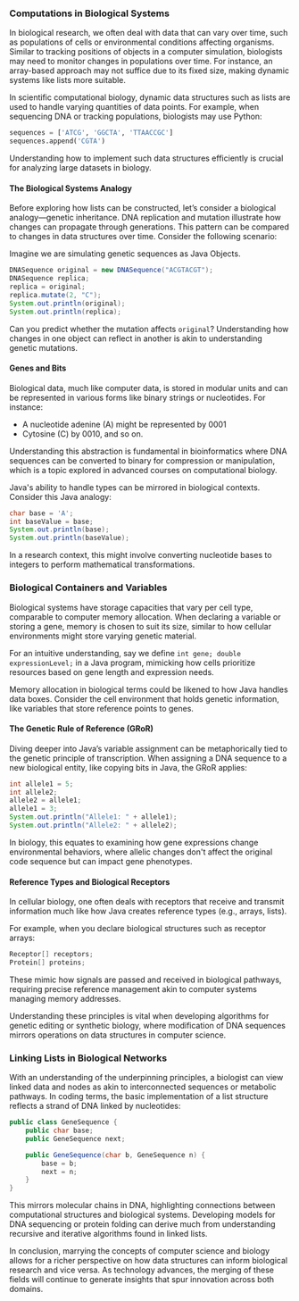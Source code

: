 ### Computations in Biological Systems <a href="#computations" id="computations"></a>

In biological research, we often deal with data that can vary over time, such as populations of cells or environmental conditions affecting organisms. Similar to tracking positions of objects in a computer simulation, biologists may need to monitor changes in populations over time. For instance, an array-based approach may not suffice due to its fixed size, making dynamic systems like lists more suitable.

In scientific computational biology, dynamic data structures such as lists are used to handle varying quantities of data points. For example, when sequencing DNA or tracking populations, biologists may use Python:

```python
sequences = ['ATCG', 'GGCTA', 'TTAACCGC']
sequences.append('CGTA')
```

Understanding how to implement such data structures efficiently is crucial for analyzing large datasets in biology.

#### The Biological Systems Analogy <a href="#biological-analogy" id="biological-analogy"></a>

Before exploring how lists can be constructed, let’s consider a biological analogy—genetic inheritance. DNA replication and mutation illustrate how changes can propagate through generations. This pattern can be compared to changes in data structures over time. Consider the following scenario:

Imagine we are simulating genetic sequences as Java Objects.

```java
DNASequence original = new DNASequence("ACGTACGT");
DNASequence replica;
replica = original;
replica.mutate(2, "C");
System.out.println(original);
System.out.println(replica);
```

Can you predict whether the mutation affects `original`? Understanding how changes in one object can reflect in another is akin to understanding genetic mutations.

#### Genes and Bits <a href="#genes-and-bits" id="genes-and-bits"></a>

Biological data, much like computer data, is stored in modular units and can be represented in various forms like binary strings or nucleotides. For instance:

* A nucleotide adenine (A) might be represented by 0001
* Cytosine (C) by 0010, and so on.

Understanding this abstraction is fundamental in bioinformatics where DNA sequences can be converted to binary for compression or manipulation, which is a topic explored in advanced courses on computational biology.

Java's ability to handle types can be mirrored in biological contexts. Consider this Java analogy:

```java
char base = 'A';
int baseValue = base;
System.out.println(base);
System.out.println(baseValue);
```

In a research context, this might involve converting nucleotide bases to integers to perform mathematical transformations.

### Biological Containers and Variables <a href="#biological-containers" id="biological-containers"></a>

Biological systems have storage capacities that vary per cell type, comparable to computer memory allocation. When declaring a variable or storing a gene, memory is chosen to suit its size, similar to how cellular environments might store varying genetic material.

For an intuitive understanding, say we define `int gene; double expressionLevel;` in a Java program, mimicking how cells prioritize resources based on gene length and expression needs.

Memory allocation in biological terms could be likened to how Java handles data boxes. Consider the cell environment that holds genetic information, like variables that store reference points to genes.

#### The Genetic Rule of Reference (GRoR) <a href="#genetic-rule-of-reference-gror" id="genetic-rule-of-reference-gror"></a>

Diving deeper into Java’s variable assignment can be metaphorically tied to the genetic principle of transcription. When assigning a DNA sequence to a new biological entity, like copying bits in Java, the GRoR applies:

```java
int allele1 = 5;
int allele2;
allele2 = allele1;
allele1 = 3;
System.out.println("Allele1: " + allele1);
System.out.println("Allele2: " + allele2);
```

In biology, this equates to examining how gene expressions change environmental behaviors, where allelic changes don't affect the original code sequence but can impact gene phenotypes.

#### Reference Types and Biological Receptors <a href="#reference-receptors" id="reference-receptors"></a>

In cellular biology, one often deals with receptors that receive and transmit information much like how Java creates reference types (e.g., arrays, lists). 

For example, when you declare biological structures such as receptor arrays:

```java
Receptor[] receptors;
Protein[] proteins;
```

These mimic how signals are passed and received in biological pathways, requiring precise reference management akin to computer systems managing memory addresses.

Understanding these principles is vital when developing algorithms for genetic editing or synthetic biology, where modification of DNA sequences mirrors operations on data structures in computer science.

### Linking Lists in Biological Networks <a href="#linking-lists" id="linking-lists"></a>

With an understanding of the underpinning principles, a biologist can view linked data and nodes as akin to interconnected sequences or metabolic pathways. In coding terms, the basic implementation of a list structure reflects a strand of DNA linked by nucleotides:

```java
public class GeneSequence {
    public char base;
    public GeneSequence next;

    public GeneSequence(char b, GeneSequence n) {
        base = b;
        next = n;
    }
}
```

This mirrors molecular chains in DNA, highlighting connections between computational structures and biological systems. Developing models for DNA sequencing or protein folding can derive much from understanding recursive and iterative algorithms found in linked lists.

In conclusion, marrying the concepts of computer science and biology allows for a richer perspective on how data structures can inform biological research and vice versa. As technology advances, the merging of these fields will continue to generate insights that spur innovation across both domains.